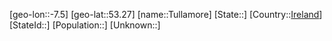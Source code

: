 ﻿---
location: [53.27,-7.5]
type: City
tags:
- geo/City


SpocWebEntityId: 35038
isDeleted: false
confidential: public

---
[geo-lon::-7.5]
[geo-lat::53.27]
[name::Tullamore]
[State::]
[Country::[Ireland](geo/Continent/Europe/Ireland.md)]
[StateId::]
[Population::]
[Unknown::]


